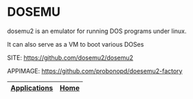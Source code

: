 # DOSEMU

 dosemu2 is an emulator for running DOS programs under linux.
 
 It can also serve as a VM to boot various DOSes

 SITE: https://github.com/dosemu2/dosemu2
 
 APPIMAGE: https://github.com/probonopd/doesemu2-factory

 | [Applications](https://portable-linux-apps.github.io/apps.html) | [Home](https://portable-linux-apps.github.io)
 | --- | --- |
